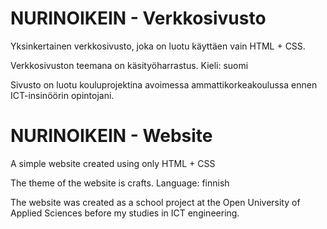 # NURINOIKEIN - Verkkosivusto

Yksinkertainen verkkosivusto, joka on luotu käyttäen vain HTML + CSS.

Verkkosivuston teemana on käsityöharrastus.
Kieli: suomi

Sivusto on luotu kouluprojektina avoimessa ammattikorkeakoulussa ennen ICT-insinöörin opintojani.


# NURINOIKEIN - Website

A simple website created using only HTML + CSS

The theme of the website is crafts.
Language: finnish

The website was created as a school project at the Open University of Applied Sciences before my studies in ICT engineering.
